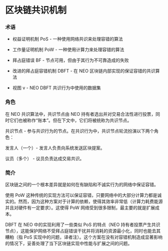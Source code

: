 # 区块链共识机制

### 术语

- 权益证明机制 PoS - 一种使用网络共识来处理容错的算法

- 工作量证明机制 PoW - 一种使用计算力来处理容错的算法

- 拜占庭错误 BF - 节点可用，但由于其行为不可靠造成的失败

- 改进的拜占庭容错机制 DBFT - 在 NEO 区块链内部实现的保证容错的共识算法

- 视图 v - NEO DBFT 共识行为中使用的数据集


### 角色

在 NEO 共识算法中，共识节点由 NEO 持有者选出并对交易合法性进行投票，同时它们也被称作“账本”。但在下文中，它们将被统称为共识节点。

共识节点 - 参与共识行为的节点。在共识行为中，共识节点轮流扮演以下两个角色：

发言人（一个）- 发言人负责向系统发送区块提案。

议员（多个） - 议员负责达成交易共识。

### 简介

区块链之间的一个根本差异就是如何在有缺陷和不诚实行为的网络中保证容错。

使用 PoW 这种传统的实现方法可以保证容错，只要网络中的大部分计算力都是诚实的。然而，因为这种方案对于计算的依赖，使得其效率非常低（计算力耗费能源并且对硬件有一定要求）。这使得 PoW 网络受到很多限制，最主要的就是扩展成本。

DBFT 在 NEO 中的实现利用了一些类似 PoS 的特点（NEO 持有者投票产生共识节点），这能保护网络不受拜占庭错误干扰并将消耗的资源最小化，同时也能去其糟粕（指 PoS 实现中的问题，译者注）。这个方案在没有对容错机制造成显著影响的情况下，妥善处理了当下区块链实现中性能与扩展之间的问题。